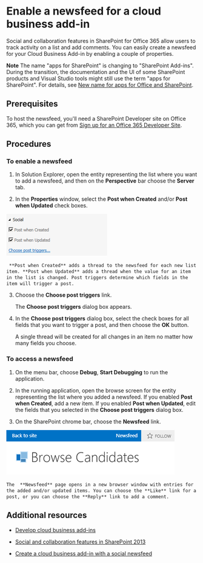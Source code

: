 # Enable a newsfeed for a cloud business add-in
Social and collaboration features in SharePoint for Office 365 allow users to track activity on a list and add comments. You can easily create a newsfeed for your Cloud Business Add-in by enabling a couple of properties.
 

 **Note**  The name "apps for SharePoint" is changing to "SharePoint Add-ins". During the transition, the documentation and the UI of some SharePoint products and Visual Studio tools might still use the term "apps for SharePoint". For details, see  [New name for apps for Office and SharePoint](new-name-for-apps-for-sharepoint.md#bk_newname).
 


## Prerequisites

To host the newsfeed, you'll need a SharePoint Developer site on Office 365, which you can get from  [Sign up for an Office 365 Developer Site](http://go.microsoft.com/fwlink/?LinkId=263490).
 

 

## Procedures


### To enable a newsfeed


1. In Solution Explorer, open the entity representing the list where you want to add a newsfeed, and then on the  **Perspective** bar choose the **Server** tab.
    
 
2. In the  **Properties** window, select the **Post when Created** and/or **Post when Updated** check boxes.
    
  ![Social properties](../../images/CBAsocial.PNG)
 

     **Post when Created** adds a thread to the newsfeed for each new list item. **Post when Updated** adds a thread when the value for an item in the list is changed. Post triggers determine which fields in the item will trigger a post.
    
 
3. Choose the  **Choose post triggers** link.
    
    The  **Choose post triggers** dialog box appears.
    
 
4. In the  **Choose post triggers** dialog box, select the check boxes for all fields that you want to trigger a post, and then choose the **OK** button.
    
    A single thread will be created for all changes in an item no matter how many fields you choose.
    
 

### To access a newsfeed


1. On the menu bar, choose  **Debug**,  **Start Debugging** to run the application.
    
 
2. In the running application, open the browse screen for the entity representing the list where you added a newsfeed. If you enabled  **Post when Created**, add a new item. If you enabled  **Post when Updated**, edit the fields that you selected in the  **Choose post triggers** dialog box.
    
 
3. On the SharePoint chrome bar, choose the  **Newsfeed** link.
    
  ![The SharePoint chrome bar](../../images/CBAnewsfeed.PNG)
 

    The  **Newsfeed** page opens in a new browser window with entries for the added and/or updated items. You can choose the **Like** link for a post, or you can choose the **Reply** link to add a comment.
    
 

## Additional resources
<a name="bk_addresources"> </a>


-  [Develop cloud business add-ins](develop-cloud-business-add-ins.md)
    
 
-  [Social and collaboration features in SharePoint 2013](http://msdn.microsoft.com/en-us/library/office/jj163280.aspx)
    
 
-  [Create a cloud business add-in with a social newsfeed](create-a-cloud-business-add-in-with-a-social-newsfeed.md)
    
 

